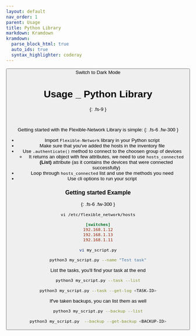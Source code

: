 ```yaml
---
layout: default
nav_order: 1
parent: Usage
title: Python Library
markdown: Kramdown
kramdown:
  parse_block_html: true
  auto_ids: true
  syntax_highlighter: coderay
---
```


<button class="btn js-toggle-dark-mode">Switch to Dark Mode

<script>
const toggleDarkMode = document.querySelector('.js-toggle-dark-mode');

jtd.addEvent(toggleDarkMode, 'click', function(){
  if (jtd.getTheme() === 'dark') {
    jtd.setTheme('light');
    toggleDarkMode.textContent = 'Switch to Dark Mode';
  } else {
    jtd.setTheme('dark');
    toggleDarkMode.textContent = 'Switch to Light Mode';
  }
});
</script>


# Usage _ Python Library
{: .fs-9 }

<br>

Getting started with the Flexible-Network Library is simple:
{: .fs-6 .fw-300 }

- Import `Flexible-Network` library in your Python script
- Make sure that you've added the hosts in the inventory file
- Use `.authenticate()` method to connect to the choosen group of devices
  - It returns an object with few attributes, we need to use `hosts_connected` **(List)** attribute (as it contains the devices that were connected successfully)
- Loop through `hosts_connected` list and use the methods you need
- Use cli options to run your script


### Getting started Example
{: .fs-6 .fw-300 }


```
vi /etc/flexible_network/hosts
```
```ini
[switches]
192.168.1.12
192.168.1.13
192.168.1.11
```

```bash
vi my_script.py
```

<link rel="stylesheet" href="{{ site.baseurl }}/css/custom.css">


<script src="https://gist.github.com/eslam-gomaa/e965313db0ddbfcc21f095bea6603e91.js"></script>


```bash
python3 my_script.py --name "Test task"
```


List the tasks, you'll find your task at the end

```bash
python3 my_script.py --task --list

python3 my_script.py --task --get-log <TASK-ID>
```


If've taken backups, you can list them as well

```bash
python3 my_script.py --backup --list

python3 my_script.py  --backup --get-backup <BACKUP-ID>
```
